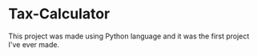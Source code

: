 # Tax-Calculator
This project was made using Python language and it was the first project I've ever made.
